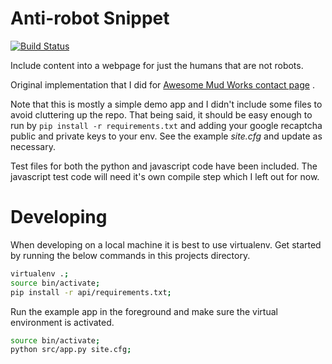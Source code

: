 # Anti-robot Snippet

[![Build Status](https://travis-ci.com/jkenlooper/anti-robot-snippet.svg?branch=develop)](https://travis-ci.com/jkenlooper/anti-robot-snippet)

Include content into a webpage for just the humans that are not robots.

Original implementation that I did for [Awesome Mud Works contact page](http://awesomemudworks.com/contact/) .  

Note that this is mostly a simple demo app and I didn't include some files to
avoid cluttering up the repo.  That being said, it should be easy enough to run
by `pip install -r requirements.txt` and adding your google recaptcha public
and private keys to your env.  See the example *site.cfg* and update as
necessary.

Test files for both the python and javascript code have been included.  The
javascript test code will need it's own compile step which I left out for now.

# Developing

When developing on a local machine it is best to use virtualenv. Get started by
running the below commands in this projects directory.

```bash
virtualenv .;
source bin/activate;
pip install -r api/requirements.txt;
```

Run the example app in the foreground and make sure the
virtual environment is activated.

```bash
source bin/activate;
python src/app.py site.cfg;
```
